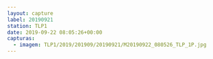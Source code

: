 ```yaml
---
layout: capture
label: 20190921
station: TLP1
date: 2019-09-22 08:05:26+00:00
capturas:
  - imagem: TLP1/2019/201909/20190921/M20190922_080526_TLP_1P.jpg
---
```

